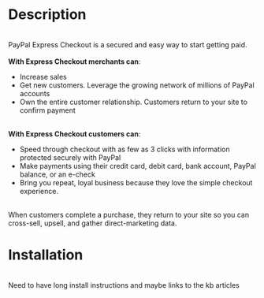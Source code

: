 <h1>Description</h1><br>
PayPal Express Checkout is a secured and easy way to start getting paid.<br><br><strong>With Express Checkout merchants can</strong>:
<br>
<ul><li>Increase sales</li><li>Get new customers. Leverage the growing network of millions of PayPal accounts</li><li>Own the entire customer relationship. Customers return to your site to confirm payment</li></ul>

<br><strong>With Express Checkout customers can</strong>:
<br>
<ul><li>Speed through checkout with as few as 3 clicks with information protected securely with PayPal</li><li>Make payments using their credit card, debit card, bank account, PayPal balance, or an e-check</li><li>Bring you repeat, loyal business because they love the simple checkout experience.</li></ul>

<br>When customers complete a purchase, they return to your site so you can cross-sell, upsell, and gather direct-marketing data.

<h1>Installation</h1><br>
Need to have long install instructions and maybe links to the kb articles
